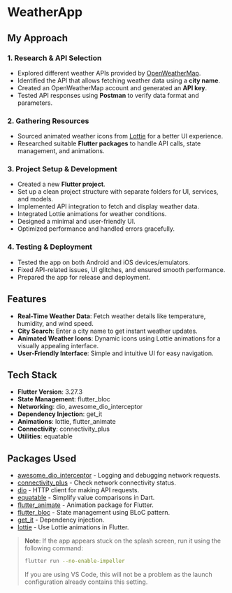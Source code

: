 # WeatherApp

## My Approach

### 1. **Research & API Selection**

- Explored different weather APIs provided by [OpenWeatherMap](https://openweathermap.org/api).
- Identified the API that allows fetching weather data using a **city name**.
- Created an OpenWeatherMap account and generated an **API key**.
- Tested API responses using **Postman** to verify data format and parameters.

### 2. **Gathering Resources**

- Sourced animated weather icons from [Lottie](https://lottiefiles.com/) for a better UI experience.
- Researched suitable **Flutter packages** to handle API calls, state management, and animations.

### 3. **Project Setup & Development**

- Created a new **Flutter project**.
- Set up a clean project structure with separate folders for UI, services, and models.
- Implemented API integration to fetch and display weather data.
- Integrated Lottie animations for weather conditions.
- Designed a minimal and user-friendly UI.
- Optimized performance and handled errors gracefully.

### 4. **Testing & Deployment**

- Tested the app on both Android and iOS devices/emulators.
- Fixed API-related issues, UI glitches, and ensured smooth performance.
- Prepared the app for release and deployment.

## Features

- **Real-Time Weather Data**: Fetch weather details like temperature, humidity, and wind speed.
- **City Search**: Enter a city name to get instant weather updates.
- **Animated Weather Icons**: Dynamic icons using Lottie animations for a visually appealing interface.
- **User-Friendly Interface**: Simple and intuitive UI for easy navigation.

## Tech Stack

- **Flutter Version**: 3.27.3
- **State Management**: flutter_bloc
- **Networking**: dio, awesome_dio_interceptor
- **Dependency Injection**: get_it
- **Animations**: lottie, flutter_animate
- **Connectivity**: connectivity_plus
- **Utilities**: equatable

## Packages Used

- [awesome_dio_interceptor](https://pub.dev/packages/awesome_dio_interceptor) - Logging and debugging network requests.
- [connectivity_plus](https://pub.dev/packages/connectivity_plus) - Check network connectivity status.
- [dio](https://pub.dev/packages/dio) - HTTP client for making API requests.
- [equatable](https://pub.dev/packages/equatable) - Simplify value comparisons in Dart.
- [flutter_animate](https://pub.dev/packages/flutter_animate) - Animation package for Flutter.
- [flutter_bloc](https://pub.dev/packages/flutter_bloc) - State management using BLoC pattern.
- [get_it](https://pub.dev/packages/get_it) - Dependency injection.
- [lottie](https://pub.dev/packages/lottie) - Use Lottie animations in Flutter.

> **Note**: If the app appears stuck on the splash screen, run it using the following command:
>
> ```bash
> flutter run --no-enable-impeller
> ```
>
> If you are using VS Code, this will not be a problem as the launch configuration already contains this setting.
